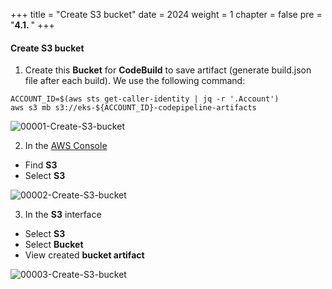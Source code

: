 +++
title = "Create S3 bucket"
date = 2024
weight = 1
chapter = false
pre = "<b>4.1. </b>"
+++

#### Create S3 bucket

1. Create this **Bucket** for **CodeBuild** to save artifact (generate build.json file after each build). We use the following command:

```
ACCOUNT_ID=$(aws sts get-caller-identity | jq -r '.Account')
aws s3 mb s3://eks-${ACCOUNT_ID}-codepipeline-artifacts
```
![00001-Create-S3-bucket](/000062_CICDonEKS/images/4-Generate-Code-Pipeline/1-Create-S3-bucket/00001-Create-S3-bucket.png?width=90pc)

2. In the [AWS Console](https://aws.amazon.com/console/)
- Find **S3**
- Select **S3**

![00002-Create-S3-bucket](/000062_CICDonEKS/images/4-Generate-Code-Pipeline/1-Create-S3-bucket/00002-Create-S3-bucket.png?width=90pc)

3. In the **S3** interface
- Select **S3**
- Select **Bucket**
- View created **bucket artifact**

![00003-Create-S3-bucket](/000062_CICDonEKS/images/4-Generate-Code-Pipeline/1-Create-S3-bucket/00003-Create-S3-bucket.png?width=90pc)